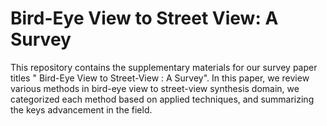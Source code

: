 # Bird-Eye View to Street View: A Survey

This repository contains the supplementary materials for our survey paper titles " Bird-Eye View to Street-View : A Survey". In this paper, we review various methods in bird-eye view to street-view synthesis domain, we categorized each method based on applied techniques, and summarizing the keys advancement in the field. 
